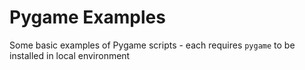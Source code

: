 # Pygame Examples

Some basic examples of Pygame scripts - each requires `pygame` to be installed in local environment